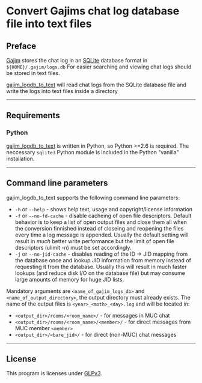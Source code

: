 Convert Gajims chat log database file into text files
==================================================================

## Preface
[Gajim](https://gajim.org/) stores the chat log in an [SQLite](https://sqlite.org) database format in `${HOME}/.gajim/logs.db`
For easier searching and viewing chat logs should be stored in text files.

[gajim_logdb_to_text](https://git.ypbind.de/cgit/gajim_logdb_to_text/) will read chat logs from the SQLite database file and write the logs
into text files inside a directory

---

## Requirements
### Python
[gajim_logdb_to_text](https://git.ypbind.de/cgit/gajim_logdb_to_text/) is written in Python, so Python >=2.6 is required.
The neccessary `sqlite3` Python module is included in the Python "vanilla" installation.

---

## Command line parameters
gajim_logdb_to_text supports the following command line parameters:

  * `-h` or `--help` - shows help text, usage and copyright/license information
  * `-f` or `--no-fd-cache` - disable cacheing of open file descriptors. Default behavior is to keep a list of open output files and close them all when the conversion finnished instead of closeing and reopening the files every time a log message is appended. Usually the default setting will result in _much_ better write performance but the limit of open file descriptors (ulimit -n) must be set accordingly.
  * `-j` or `--no-jid-cache` - disables reading of the ID -> JID mapping from the database once and lookup JID information from memory instead of requesting it from the database. Usually this will result in much faster lookups (and reduce disk I/O on the database file) but may consume large amounts of memory for huge JID lists.

Mandatory arguments are `<name_of_gajim_logs_db>` and `<name_of_output_directory>`, the output directory must already exists.
The name of the output files is `<year>_<moth>_<day>.log` and will be located in:

  * `<output_dir>/rooms/<room_name>/` - for messages in MUC chat
  * `<output_dir>/rooms/<room_name>/<member>/` - for direct messages from MUC member `<member>`
  * `<output_dir>/<bare_jid>/` - for direct (non-MUC) chat messages

---

## License
This program is licenses under [GLPv3](http://www.gnu.org/copyleft/gpl.html).


